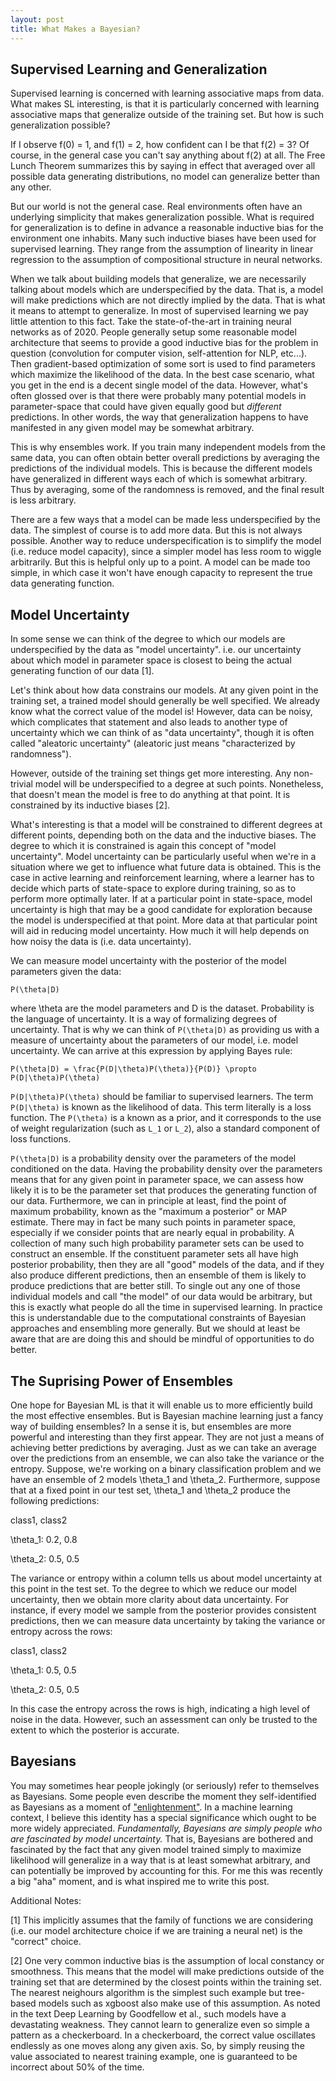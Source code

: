 ```yaml
---
layout: post
title: What Makes a Bayesian?
---
```


## Supervised Learning and Generalization

Supervised learning is concerned with learning associative maps from data. What makes SL interesting, is that it is particularly concerned with learning associative maps that generalize outside of the training set. But how is such generalization possible?

If I observe f(0) = 1, and f(1) = 2, how confident can I be that f(2) = 3? Of course, in the general case you can't say anything about f(2) at all. The Free Lunch Theorem summarizes this by saying in effect that averaged over all possible data generating distributions, no model can generalize better than any other.

But our world is not the general case. Real environments often have an underlying simplicity that makes generalization possible. What is required for generalization is to define in advance a reasonable inductive bias for the environment one inhabits. Many such inductive biases have been used for supervised learning. They range from the assumption of linearity in linear regression to the assumption of compositional structure in neural networks.

When we talk about building models that generalize, we are necessarily talking about models which are underspecified by the data. That is, a model will make predictions which are not directly implied by the data. That is what it means to attempt to generalize. In most of supervised learning we pay little attention to this fact. Take the state-of-the-art in training neural networks as of 2020. People generally setup some reasonable model architecture that seems to provide a good inductive bias for the problem in question (convolution for computer vision, self-attention for NLP, etc...). Then gradient-based optimization of some sort is used to find parameters which maximize the likelihood of the data. In the best case scenario, what you get in the end is a decent single model of the data. However, what's often glossed over is that there were probably many potential models in parameter-space that could have given equally good but *different* predictions. In other words, the way that generalization happens to have manifested in any given model may be somewhat arbitrary.

This is why ensembles work. If you train many independent models from the same data, you can often obtain better overall predictions by averaging the predictions of the individual models. This is because the different models have generalized in different ways each of which is somewhat arbitrary. Thus by averaging, some of the randomness is removed, and the final result is less arbitrary.

There are a few ways that a model can be made less underspecified by the data. The simplest of course is to add more data. But this is not always possible. Another way to reduce underspecification is to simplify the model (i.e. reduce model capacity), since a simpler model has less room to wiggle arbitrarily. But this is helpful only up to a point. A model can be made too simple, in which case it won't have enough capacity to represent the true data generating function.

## Model Uncertainty

In some sense we can think of the degree to which our models are underspecified by the data as "model uncertainty". i.e. our uncertainty about which model in parameter space is closest to being the actual generating function of our data [1].

Let's think about how data constrains our models. At any given point in the training set, a trained model should generally be well specified. We already know what the correct value of the model is! However, data can be noisy, which complicates that statement and also leads to another type of uncertainty which we can think of as "data uncertainty", though it is often called "aleatoric uncertainty" (aleatoric just means "characterized by randomness").

However, outside of the training set things get more interesting. Any non-trivial model will be underspecified to a degree at such points. Nonetheless, that doesn't mean the model is free to do anything at that point. It is constrained by its inductive biases [2].

What's interesting is that a model will be constrained to different degrees at different points, depending both on the data and the inductive biases. The degree to which it is constrained is again this concept of "model uncertainty". Model uncertainty can be particularly useful when we're in a situation where we get to influence what future data is obtained. This is the case in active learning and reinforcement learning, where a learner has to decide which parts of state-space to explore during training, so as to perform more optimally later. If at a particular point in state-space, model uncertainty is high that may be a good candidate for exploration because the model is underspecified at that point. More data at that particular point will aid in reducing model uncertainty. How much it will help depends on how noisy the data is (i.e. data uncertainty).

We can measure model uncertainty with the posterior of the model parameters given the data:

`P(\theta|D)`

where \theta are the model parameters and D is the dataset. Probability is the language of uncertainty. It is a way of formalizing degrees of uncertainty. That is why we can think of `P(\theta|D)` as providing us with a measure of uncertainty about the parameters of our model, i.e. model uncertainty. We can arrive at this expression by applying Bayes rule:

`P(\theta|D) = \frac{P(D|\theta)P(\theta)}{P(D)} \propto P(D|\theta)P(\theta)`

`P(D|\theta)P(\theta)` should be familiar to supervised learners. The term `P(D|\theta)` is known as the likelihood of data. This term literally is a loss function. The `P(\theta)` is a known as a prior, and it corresponds to the use of weight regularization (such as `L_1` or `L_2`), also a standard component of loss functions.

`P(\theta|D)` is a probability density over the parameters of the model conditioned on the data. Having the probability density over the parameters means that for any given point in parameter space, we can assess how likely it is to be the parameter set that produces the generating function of our data. Furthermore, we can in principle at least, find the point of maximum probability, known as the "maximum a posterior" or MAP estimate. There may in fact be many such points in parameter space, especially if we consider points that are nearly equal in probability. A collection of many such high probability parameter sets can be used to construct an ensemble. If the constituent parameter sets all have high posterior probability, then they are all "good" models of the data, and if they also produce different predictions, then an ensemble of them is likely to produce predictions that are better still. To single out any one of those individual models and call "the model" of our data would be arbitrary, but this is exactly what people do all the time in supervised learning. In practice this is understandable due to the computational constraints of Bayesian approaches and ensembling more generally. But we should at least be aware that are are doing this and should be mindful of opportunities to do better.

## The Suprising Power of Ensembles

One hope for Bayesian ML is that it will enable us to more efficiently build the most effective ensembles. But is Bayesian machine learning just a fancy way of building ensembles? In a sense it is, but ensembles are more powerful and interesting than they first appear. They are not just a means of achieving better predictions by averaging. Just as we can take an average over the predictions from an ensemble, we can also take the variance or the entropy. Suppose, we're working on a binary classification problem and we have an ensemble of 2 models \theta_1 and \theta_2. Furthermore, suppose that at a fixed point in our test set, \theta_1 and \theta_2 produce the following predictions:

class1, class2

\theta_1: 0.2, 0.8

\theta_2: 0.5, 0.5

The variance or entropy within a column tells us about model uncertainty at this point in the test set. To the degree to which we reduce our model uncertainty, then we obtain more clarity about data uncertainty. For instance, if every model we sample from the posterior provides consistent predictions, then we can measure data uncertainty by taking the variance or entropy across the rows:

class1, class2

\theta_1: 0.5, 0.5

\theta_2: 0.5, 0.5

In this case the entropy across the rows is high, indicating a high level of noise in the data. However, such an assessment can only be trusted to the extent to which the posterior is accurate.

## Bayesians

You may sometimes hear people jokingly (or seriously) refer to themselves as Bayesians. Some people even describe the moment they self-identified as Bayesians as a moment of ["enlightenment"](https://www.lesswrong.com/posts/Ti3Z7eZtud32LhGZT/my-bayesian-enlightenment). In a machine learning context, I believe this identity has a special significance which ought to be more widely appreciated. *Fundamentally, Bayesians are simply people who are fascinated by model uncertainty.* That is, Bayesians are bothered and fascinated by the fact that any given model trained simply to maximize likelihood will generalize in a way that is at least somewhat arbitrary, and can potentially be improved by accounting for this. For me this was recently a big "aha" moment, and is what inspired me to write this post.


Additional Notes:

[1] This implicitly assumes that the family of functions we are considering (i.e. our model architecture choice if we are training a neural net) is the "correct" choice.

[2] One very common inductive bias is the assumption of local constancy or smoothness. This means that the model will make predictions outside of the training set that are determined by the closest points within the training set. The nearest neighours algorithm is the simplest such example but tree-based models such as xgboost also make use of this assumption. As noted in the text Deep Learning by Goodfellow et al., such models have a devastating weakness. They cannot learn to generalize even so simple a pattern as a checkerboard. In a checkerboard, the correct value oscillates endlessly as one moves along any given axis. So, by simply reusing the value associated to nearest training example, one is guaranteed to be incorrect about 50% of the time.

